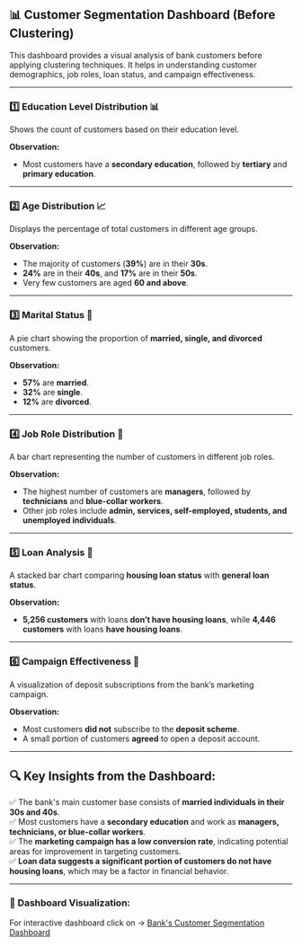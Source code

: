 ## 📊 Customer Segmentation Dashboard (Before Clustering)

This dashboard provides a visual analysis of bank customers before applying clustering techniques. It helps in understanding customer demographics, job roles, loan status, and campaign effectiveness.

---

### 1️⃣ Education Level Distribution 📊  
Shows the count of customers based on their education level.  

**Observation:**  
- Most customers have a **secondary education**, followed by **tertiary** and **primary education**.  

---

### 2️⃣ Age Distribution 📈  
Displays the percentage of total customers in different age groups.  

**Observation:**  
- The majority of customers (**39%**) are in their **30s**.  
- **24%** are in their **40s**, and **17%** are in their **50s**.  
- Very few customers are aged **60 and above**.  

---

### 3️⃣ Marital Status 💍  
A pie chart showing the proportion of **married, single, and divorced** customers.  

**Observation:**  
- **57%** are **married**.  
- **32%** are **single**.  
- **12%** are **divorced**.  

---

### 4️⃣ Job Role Distribution 🏢  
A bar chart representing the number of customers in different job roles.  

**Observation:**  
- The highest number of customers are **managers**, followed by **technicians** and **blue-collar workers**.  
- Other job roles include **admin, services, self-employed, students, and unemployed individuals**.  

---

### 5️⃣ Loan Analysis 🏦  
A stacked bar chart comparing **housing loan status** with **general loan status**.  

**Observation:**  
- **5,256 customers** with loans **don’t have housing loans**, while **4,446 customers** with loans **have housing loans**.  

---

### 6️⃣ Campaign Effectiveness 📢  
A visualization of deposit subscriptions from the bank’s marketing campaign.  

**Observation:**  
- Most customers **did not** subscribe to the **deposit scheme**.  
- A small portion of customers **agreed** to open a deposit account.  

---

## 🔍 Key Insights from the Dashboard:
✅ The bank's main customer base consists of **married individuals in their 30s and 40s**.  
✅ Most customers have a **secondary education** and work as **managers, technicians, or blue-collar workers**.  
✅ The **marketing campaign has a low conversion rate**, indicating potential areas for improvement in targeting customers.  
✅ **Loan data suggests a significant portion of customers do not have housing loans**, which may be a factor in financial behavior.  

---

### 📌 Dashboard Visualization:
For interactive dashboard click on -> [Bank's Customer Segmentation Dashboard](https://public.tableau.com/views/BankCustomerSegmentationProject/BanksCustomerSegmentationDashboard?:language=en-US&:sid=&:redirect=auth&:display_count=n&:origin=viz_share_link)

